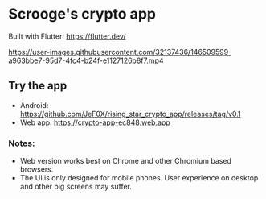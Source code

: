 # Scrooge's crypto app
Built with Flutter: https://flutter.dev/

https://user-images.githubusercontent.com/32137436/146509599-a963bbe7-95d7-4fc4-b24f-e1127126b8f7.mp4
## Try the app
- Android: https://github.com/JeF0X/rising_star_crypto_app/releases/tag/v0.1
- Web app: https://crypto-app-ec848.web.app

### Notes:
- Web version works best on Chrome and other Chromium based browsers. 
- The UI is only designed for mobile phones. User experience on desktop and other big screens may suffer.







